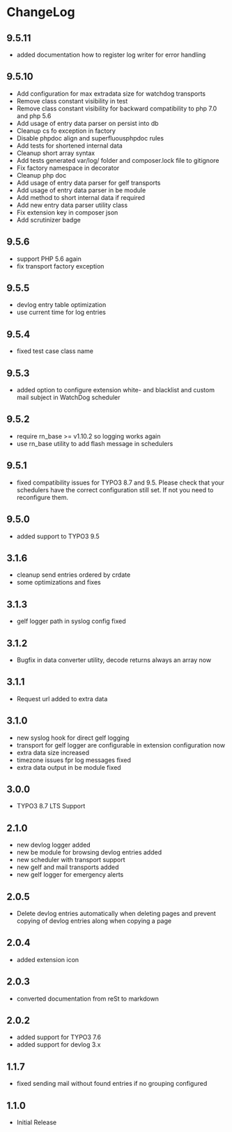 ChangeLog
=========

9.5.11
------

  * added documentation how to register log writer for error handling
  
9.5.10
------

  * Add configuration for max extradata size for watchdog transports
  * Remove class constant visibility in test
  * Remove class constant visibility for backward compatibility to php 7.0 and php 5.6
  * Add usage of entry data parser on persist into db
  * Cleanup cs fo exception in factory
  * Disable phpdoc align and superfluousphpdoc rules
  * Add tests for shortened internal data
  * Cleanup short array syntax
  * Add tests generated var/log/ folder and composer.lock file to gitignore
  * Fix factory namespace in decorator
  * Cleanup php doc
  * Add usage of entry data parser for gelf transports
  * Add usage of entry data parser in be module
  * Add method to short internal data if required
  * Add new entry data parser utility class
  * Fix extension key in composer json
  * Add scrutinizer badge
  
9.5.6
------

  * support PHP 5.6 again
  * fix transport factory exception
  
9.5.5
------

  * devlog entry table optimization
  * use current time for log entries
  
9.5.4
------

  * fixed test case class name
  
9.5.3
------

  * added option to configure extension white- and blacklist and custom mail subject in WatchDog scheduler
  
9.5.2
------

  * require rn_base >= v1.10.2 so logging works again
  * use rn_base utility to add flash message in schedulers
  
9.5.1
------

  * fixed compatibility issues for TYPO3 8.7 and 9.5. Please check that your schedulers have the correct configuration still set. If not you need to reconfigure them.
  
9.5.0
------

  * added support to TYPO3 9.5
  
3.1.6
------

  * cleanup send entries ordered by crdate
  * some optimizations and fixes
  
3.1.3
------

  * gelf logger path in syslog config fixed
  
3.1.2
------

  * Bugfix in data converter utility, decode returns always an array now
  
3.1.1
------

  * Request url added to extra data

3.1.0
------

  * new syslog hook for direct gelf logging
  * transport for gelf logger are configurable in extension configuration now
  * extra data size increased
  * timezone issues fpr log messages fixed
  * extra data output in be module fixed

3.0.0
------

  * TYPO3 8.7 LTS Support

2.1.0
------

  * new devlog logger added
  * new be module for browsing devlog entries added
  * new scheduler with transport support
  * new gelf and mail transports added
  * new gelf logger for emergency alerts

2.0.5
------

  * Delete devlog entries automatically when deleting pages and prevent copying of devlog entries along when copying a page

2.0.4
------

  * added extension icon

2.0.3
------

  * converted documentation from reSt to markdown

2.0.2
------

  * added support for TYPO3 7.6
  * added support for devlog 3.x

1.1.7
------

  * fixed sending mail without found entries if no grouping configured

1.1.0
------

  * Initial Release

